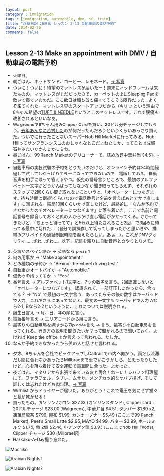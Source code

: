 ```yaml
---
layout: post
category : immigration
tags : [immigration, automobile, dmv, sf, train]
title: "浮草日記 26日め レッスン 2-13 自動車局の電話予約"
date: 2014-02-26
comments: false
---
```


## Lesson 2-13 Make an appointment with DMV / 自動車局の電話予約

* 火曜日。 &nbsp; 
* 朝ごはん、ホットサンド、コーヒー、レモネード。[-> 写真](http://instagram.com/p/k99UwilDR-/) &nbsp; 
* ついに！ついに！待望のマットレスが届いたー！週末にベッドフレームは来たものの、マットレスがまだだったので、カーペットの上にSleeping Padを敷いて寝ていたのだ。ここ数日は腰も首も痛くてそろそろ限界だった…よくぞ来てくれた。マットレス界のスタートアップだから（キリッ という理由で8ちゃん希望の[TUFT & NEEDLE](https://www.tuftandneedle.com/)というとこのマットレスです。これで腰痛も改善されるといいなあ。
* Walgreensで8ちゃん用のClipper Cardを買い、20ドル分チャージしてもらう。[去年あんなに苦労した](/2013/02/16-sftrip2.html)のが何だったんだろうというくらいあっさり買えた。ついでに行ったことないスーパーNob Hill Marketに行ってみる。Nob Hillってサンフランシスコのおしゃれなとこだよねたしか、ってことは成城石井みたいなかんじかしらね。  
* 昼ごはん、99 Ranch Marketのデリコーナーで、詰め放題中華弁当 $4.51。[-> 写真](http://instagram.com/p/k99bpYFDSK/)
* 自動車局の実技試験の予約をとりたいのだけど、オンライン予約は24時間経過して試してもやっぱりエラーになってできないので、電話してみる。自動音声を相手に喋って答えるやつ。仮免の番号言うところで、最初のアルファベット一文字がどうがんばってもなかなか聞き取ってもらえず、それぞれのステップで2回くらい聞き取れないこというと、「オペレーターにつなぎます。待ち時間は1時間くらいなので電話番号と名前を言えばあとでかけ直します」に回される。結局10回くらいかけ直したけど、最終的に「なんか予約できなかったのでオペレーターにつなぎます」に落ち着いた。ここで名前と電話番号を録音しておくと係の人からかけ直し電話がかかってくる。かかってきたけど、「ちょっと待ってて」と5分以上待たされること2回、で3回めに待ってる最中に切れた…（自分で誤操作して切ってしまったかと思いきや、携帯のプリペイドの通話制限時間を超えたらしい。あぁ…）。これがDMVクオリティ……ざわ…ざわ…。以下、記憶を頼りに自動音声とのやりとりメモ。
1. 英語かスペイン語か -> 英語なら press 1 
2. 何の用事か -> "Make appointment." 
3. どの種類の予約か -> "Behind-the-wheel driving test." 
4. 自動車かオートバイか -> "Automobile." 
5. 仮免のID持ってるか -> "Yes." 
6. 番号言え -> アルファベット1文字と、7つの数字を言う。2回認識しないと「オペレーターにつなぎます」。認識されて、一部訂正したかったら、合ってる？ -> "No" で最初の一文字言う、あってたらその後の数字はキーパッドで入力。これでさらにあってないと、最初の一文字もキーパッドで入力 Aなら2-1, Bなら2-2というふうに、これについては説明される。  
7. 誕生日言え -> 月、日、年の順に言う。&nbsp; 
8. 電話番号言え -> エリアコードから順に言う。&nbsp; 
9. 最寄りの自動車局を探すからZip code言え -> 言う。最寄りの自動車局を言ってくれる。行き方の説明を聞きたいか？って聞かれるので聞いておく。よければ Keep the office とか言えって言われる。たしか。&nbsp; 
10. なんか予約できなかったから係の人と話せと言われる。&nbsp;  
* 夕方、8ちゃんを会社でピックアップしCaltrainで市内へ向かう。雨だし渋滞だし間に合わなかあったらMillbraeまで車でいこうかしら、と思ったりしたけど、心を落ち着けて安全運転で電車間に合った。よかった。
* 夜ごはん、イタリアから出張で来ている友と再会！わーい！レバノン料理屋にて、ファラフェル、タブレ、ムサカ、メンチカツ的なケバブ揚げ、そして詳しくは忘れたけどお肉料理。[-> 写真](http://instagram.com/p/k99j89lDSd/)
* Wishlist からドライヤーが届いた。ありがとう！これで電圧を気にせず堂々と髪が乾かせる！
* 買ったもの。ガソリン7ガロン $27.03 (ガソリンスタンド), Clipper card + 20ドルチャージ $23.00 (Walgreens), 中華弁当 $4.51, タッパー $1.89 x2, 凍頂烏龍茶 $7.99, 昆布 $1.99, カンオープナー $5.49 (ここまで99 Ranch Market), Peet's Small Latte $2.95, MAYO $4.99, バター $3.99, ホールミルク $1.75, 卵12個 $2.48, 小チンゲン菜 $3.93 (ここまでNob Hill Foods), Clipper チャージ $30 (Millbrae駅)
* Hakkaku-A-Day撮り忘れた。

![Mochiko](https://lh3.googleusercontent.com/-94grT18w-OQ/UxPQ8QkujOI/AAAAAAAB7X0/tJPZY90fKB8/w620-h465-no/IMG_20140226_103154.jpg)

![Arabian Nights1](https://lh5.googleusercontent.com/-r7CZm2QLqiQ/UxE8DzQ67aI/AAAAAAAB7UM/7NkojbniLes/w620-h465-no/14+-+3)

![Arabian Nights2](https://lh6.googleusercontent.com/-_uigqLheAf0/UxE8DwtjgAI/AAAAAAAB7UM/3xEU3o3bQPc/w620-h465-no/14+-+2)
